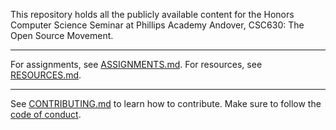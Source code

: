 This repository holds all the publicly available content for the Honors Computer Science Seminar at Phillips Academy Andover, CSC630: The Open Source Movement.

---

For assignments, see [ASSIGNMENTS.md](course/ASSIGNMENTS.md).
For resources, see [RESOURCES.md](course/RESOURCES.md).

---

See [CONTRIBUTING.md](CONTRIBUTING.md) to learn how to contribute.
Make sure to follow the [code of conduct](CODE_OF_CONDUCT.md).
